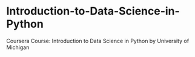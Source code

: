 # Introduction-to-Data-Science-in-Python
Coursera Course: Introduction to Data Science in Python by University of Michigan
